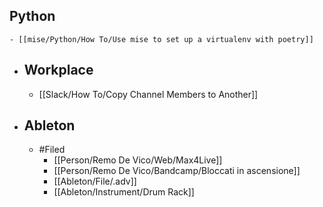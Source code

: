 ## Python
	- [[mise/Python/How To/Use mise to set up a virtualenv with poetry]]
- ## Workplace
	- [[Slack/How To/Copy Channel Members to Another]]
- ## Ableton
	- #Filed
		- [[Person/Remo De Vico/Web/Max4Live]]
		- [[Person/Remo De Vico/Bandcamp/Bloccati in ascensione]]
		- [[Ableton/File/.adv]]
		- [[Ableton/Instrument/Drum Rack]]